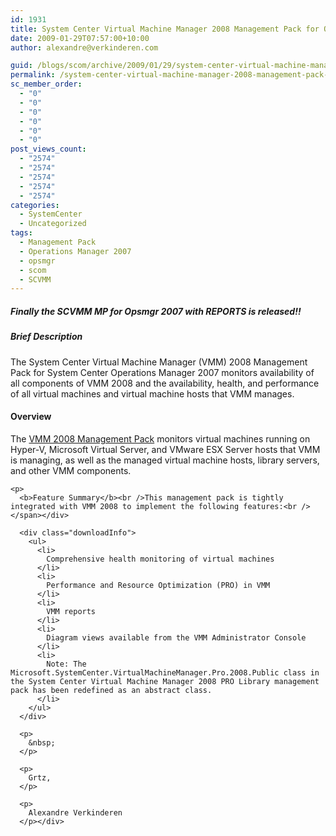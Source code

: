 ```yaml
---
id: 1931
title: System Center Virtual Machine Manager 2008 Management Pack for Opsmgr 2007
date: 2009-01-29T07:57:00+10:00
author: alexandre@verkinderen.com

guid: /blogs/scom/archive/2009/01/29/system-center-virtual-machine-manager-2008-management-pack-for-opsmgr-2007.aspx
permalink: /system-center-virtual-machine-manager-2008-management-pack-for-opsmgr-2007-2/
sc_member_order:
  - "0"
  - "0"
  - "0"
  - "0"
  - "0"
  - "0"
post_views_count:
  - "2574"
  - "2574"
  - "2574"
  - "2574"
  - "2574"
categories:
  - SystemCenter
  - Uncategorized
tags:
  - Management Pack
  - Operations Manager 2007
  - opsmgr
  - scom
  - SCVMM
---
```

##### Finally the SCVMM MP for Opsmgr 2007 with REPORTS is released!!

##### 

##### Brief Description

<div>
  The System Center Virtual Machine Manager (VMM) 2008 Management Pack for System Center Operations Manager 2007 monitors availability of all components of VMM 2008 and the availability, health, and performance of all virtual machines and virtual machine hosts that VMM manages.
</div>

<div>
</div>

<div>
  <h4>
    Overview
  </h4>
  
  <div class="downloadInfo">
    <a name="Description"></a><span>The <a href="http://www.microsoft.com/downloads/details.aspx?FamilyID=d6d5cddd-4ec8-4e3c-8ab1-102ec99c257f&displaylang=en">VMM 2008 Management Pack</a> monitors virtual machines running on Hyper-V, Microsoft Virtual Server, and VMware ESX Server hosts that VMM is managing, as well as the managed virtual machine hosts, library servers, and other VMM components. </p> 
    
    <p>
      <b>Feature Summary</b><br />This management pack is tightly integrated with VMM 2008 to implement the following features:<br /></span></div> 
      
      <div class="downloadInfo">
        <ul>
          <li>
            Comprehensive health monitoring of virtual machines
          </li>
          <li>
            Performance and Resource Optimization (PRO) in VMM
          </li>
          <li>
            VMM reports
          </li>
          <li>
            Diagram views available from the VMM Administrator Console
          </li>
          <li>
            Note: The Microsoft.SystemCenter.VirtualMachineManager.Pro.2008.Public class in the System Center Virtual Machine Manager 2008 PRO Library management pack has been redefined as an abstract class.
          </li>
        </ul>
      </div>
      
      <p>
        &nbsp;
      </p>
      
      <p>
        Grtz,
      </p>
      
      <p>
        Alexandre Verkinderen
      </p></div>
